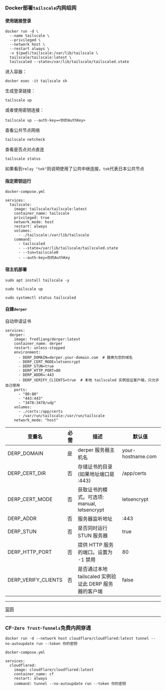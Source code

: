### Docker部署`tailscale`内网组网


#### 使用链接登录
```
docker run -d \
  --name tailscale \
  --privileged \
  --network host \
  --restart always \
  -v $(pwd)/tailscale:/var/lib/tailscale \
  tailscale/tailscale:latest \
  tailscaled --state=/var/lib/tailscale/tailscaled.state
```

进入容器：
```
docker exec -it tailscale sh
```
生成登录链接：
```
tailscale up
```

或者使用密钥连接：
```
tailscale up --auth-key=<你的AuthKey>
```

查看公共节点网络
```
tailscale netcheck
```

查看是否点对点直连
```
tailscale status
```
如果看到`relay "tok"`则说明使用了公共中继连接，`tok`代表日本公共节点


#### 指定密钥运行

`docker-compose.yml`

```
services:
  tailscale:
    image: tailscale/tailscale:latest
    container_name: tailscale
    privileged: true
    network_mode: host
    restart: always
    volumes:
      - ./tailscale:/var/lib/tailscale
    command:
      - tailscaled
      - --state=/var/lib/tailscale/tailscaled.state
      - --tun=tailscale0
      - --auth-key=你的AuthKey
```
#### 宿主机部署
```
sudo apt install tailscale -y

sudo tailscale up

sudo systemctl status tailscaled
```

#### 自建`derper`

自动申请证书
```
services:
  derper:
    image: fredliang/derper:latest
    container_name: derper
    restart: unless-stopped
    environment:
      - DERP_DOMAIN=derper.your-domain.com  # 替换为您的域名
      - DERP_CERT_MODE=letsencrypt
      - DERP_STUN=true
      - DERP_HTTP_PORT=80
      - DERP_ADDR=:443
      - DERP_VERIFY_CLIENTS=true  # 本地 tailscaled 实例验证客户端，只允许自己使用
    ports:
      - "80:80"
      - "443:443"
      - "3478:3478/udp"
    volumes:
      - ./certs:/app/certs
      - /var/run/tailscale:/var/run/tailscale
    network_mode: "host"
```


| 变量名           | 必需 | 描述 | 默认值 |
|----------------|------|------|--------|
| DERP_DOMAIN   | 是   | derper 服务器主机名 | your-hostname.com |
| DERP_CERT_DIR | 否   | 存储证书的目录 (如果地址端口是 :443) | /app/certs |
| DERP_CERT_MODE| 否   | 获取证书的模式。可选项: manual, letsencrypt | letsencrypt |
| DERP_ADDR     | 否   | 服务器监听地址 | :443 |
| DERP_STUN     | 否   | 是否同时运行 STUN 服务器 | true |
| DERP_HTTP_PORT| 否   | 提供 HTTP 服务的端口。设置为 -1 禁用 | 80 |
| DERP_VERIFY_CLIENTS | 否 | 是否通过本地 tailscaled 实例验证此 DERP 服务器的客户端 | false |








---

[官网](https://tailscale.com/)

---



### CF-`Zero Trust`-`Tunnels`免费内网穿透

```
docker run -d --network host cloudflare/cloudflared:latest tunnel --no-autoupdate run --token 你的密钥
```



`docker-compose.yml`
```
services:
  cloudflared:
    image: cloudflare/cloudflared:latest
    container_name: cf
    restart: always
    command: tunnel --no-autoupdate run --token 你的密钥
```
